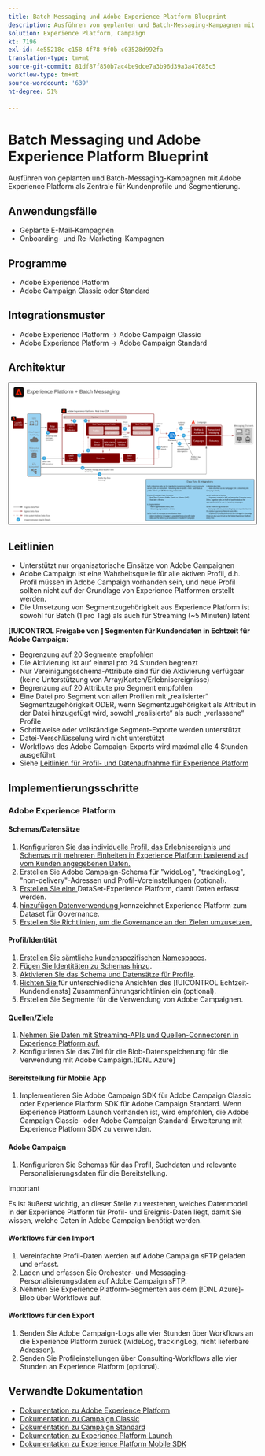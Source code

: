 ```yaml
---
title: Batch Messaging und Adobe Experience Platform Blueprint
description: Ausführen von geplanten und Batch-Messaging-Kampagnen mit Adobe Experience Platform als Zentrale für Kundenprofile und Segmentierung.
solution: Experience Platform, Campaign
kt: 7196
exl-id: 4e55218c-c158-4f78-9f0b-c03528d992fa
translation-type: tm+mt
source-git-commit: 81df87f850b7ac4be9dce7a3b96d39a3a47685c5
workflow-type: tm+mt
source-wordcount: '639'
ht-degree: 51%

---
```


# Batch Messaging und Adobe Experience Platform Blueprint

Ausführen von geplanten und Batch-Messaging-Kampagnen mit Adobe Experience Platform als Zentrale für Kundenprofile und Segmentierung.

## Anwendungsfälle

* Geplante E-Mail-Kampagnen
* Onboarding- und Re-Marketing-Kampagnen

## Programme

* Adobe Experience Platform
* Adobe Campaign Classic oder Standard

## Integrationsmuster

* Adobe Experience Platform → Adobe Campaign Classic
* Adobe Experience Platform → Adobe Campaign Standard

## Architektur

<img src="assets/aepbatch.svg" alt="Referenzarchitektur für Batch Messaging und Adobe Experience Platform Blueprint" style="border:1px solid #4a4a4a" />

## Leitlinien

* Unterstützt nur organisatorische Einsätze von Adobe Campaignen
* Adobe Campaign ist eine Wahrheitsquelle für alle aktiven Profil, d.h. Profil müssen in Adobe Campaign vorhanden sein, und neue Profil sollten nicht auf der Grundlage von Experience Platformen erstellt werden.
* Die Umsetzung von Segmentzugehörigkeit aus Experience Platform ist sowohl für Batch (1 pro Tag) als auch für Streaming (~5 Minuten) latent

**[!UICONTROL Freigabe von ] Segmenten für Kundendaten in Echtzeit für Adobe Campaign:**

* Begrenzung auf 20 Segmente empfohlen
* Die Aktivierung ist auf einmal pro 24 Stunden begrenzt
* Nur Vereinigungsschema-Attribute sind für die Aktivierung verfügbar (keine Unterstützung von Array/Karten/Erlebnisereignisse)
* Begrenzung auf 20 Attribute pro Segment empfohlen
* Eine Datei pro Segment von allen Profilen mit „realisierter“ Segmentzugehörigkeit ODER, wenn Segmentzugehörigkeit als Attribut in der Datei hinzugefügt wird, sowohl „realisierte“ als auch „verlassene“ Profile
* Schrittweise oder vollständige Segment-Exporte werden unterstützt
* Datei-Verschlüsselung wird nicht unterstützt
* Workflows des Adobe Campaign-Exports wird maximal alle 4 Stunden ausgeführt
* Siehe [Leitlinien für Profil- und Datenaufnahme für Experience Platform](https://experienceleague.adobe.com/docs/experience-platform/profile/guardrails.html?lang=de)

## Implementierungsschritte

### Adobe Experience Platform

#### Schemas/Datensätze

1. [Konfigurieren Sie das individuelle Profil, das Erlebnisereignis und Schemas mit mehreren Einheiten in Experience Platform basierend auf vom Kunden angegebenen Daten.](https://experienceleague.adobe.com/docs/platform-learn/tutorials/schemas/create-a-schema.html)
1. Erstellen Sie Adobe Campaign-Schema für &quot;wideLog&quot;, &quot;trackingLog&quot;, &quot;non-delivery&quot;-Adressen und Profil-Voreinstellungen (optional).
1. [Erstellen Sie eine ](https://experienceleague.adobe.com/docs/platform-learn/tutorials/data-ingestion/create-datasets-and-ingest-data.html) DataSet-Experience Platform, damit Daten erfasst werden.
1. [hinzufügen Datenverwendung ](https://experienceleague.adobe.com/docs/platform-learn/tutorials/data-governance/classify-data-using-governance-labels.html) kennzeichnet Experience Platform zum Dataset für Governance.
1. [Erstellen Sie Richtlinien, um die Governance an den Zielen umzusetzen.](https://experienceleague.adobe.com/docs/platform-learn/tutorials/data-governance/create-data-usage-policies.html)

#### Profil/Identität

1. [Erstellen Sie sämtliche kundenspezifischen Namespaces](https://experienceleague.adobe.com/docs/platform-learn/tutorials/identities/label-ingest-and-verify-identity-data.html).
1. [Fügen Sie Identitäten zu Schemas hinzu](https://experienceleague.adobe.com/docs/platform-learn/tutorials/identities/label-ingest-and-verify-identity-data.html).
1. [Aktivieren Sie das Schema und Datensätze für Profile](https://experienceleague.adobe.com/docs/platform-learn/tutorials/profiles/bring-data-into-the-real-time-customer-profile.html).
1. [Richten Sie ](https://experienceleague.adobe.com/docs/platform-learn/tutorials/profiles/create-merge-policies.html) für unterschiedliche Ansichten des  [!UICONTROL Echtzeit-Kundendiensts]  Zusammenführungsrichtlinien ein (optional).
1. Erstellen Sie Segmente für die Verwendung von Adobe Campaignen.

#### Quellen/Ziele

1. [Nehmen Sie Daten mit Streaming-APIs und Quellen-Connectoren in Experience Platform auf.](https://experienceleague.adobe.com/?recommended=ExperiencePlatform-D-1-2020.1.dataingestion)
1. Konfigurieren Sie das Ziel für die Blob-Datenspeicherung für die Verwendung mit Adobe Campaign.[!DNL Azure]

#### Bereitstellung für Mobile App

1. Implementieren Sie Adobe Campaign SDK für Adobe Campaign Classic oder Experience Platform SDK für Adobe Campaign Standard. Wenn Experience Platform Launch vorhanden ist, wird empfohlen, die Adobe Campaign Classic- oder Adobe Campaign Standard-Erweiterung mit Experience Platform SDK zu verwenden.

#### Adobe Campaign

1. Konfigurieren Sie Schemas für das Profil, Suchdaten und relevante Personalisierungsdaten für die Bereitstellung.

>[!IMPORTANT]
>
>Es ist äußerst wichtig, an dieser Stelle zu verstehen, welches Datenmodell in der Experience Platform für Profil- und Ereignis-Daten liegt, damit Sie wissen, welche Daten in Adobe Campaign benötigt werden.

#### Workflows für den Import

1. Vereinfachte Profil-Daten werden auf Adobe Campaign sFTP geladen und erfasst.
1. Laden und erfassen Sie Orchester- und Messaging-Personalisierungsdaten auf Adobe Campaign sFTP.
1. Nehmen Sie Experience Platform-Segmenten aus dem [!DNL Azure]-Blob über Workflows auf.

#### Workflows für den Export

1. Senden Sie Adobe Campaign-Logs alle vier Stunden über Workflows an die Experience Platform zurück (wideLog, trackingLog, nicht lieferbare Adressen).
1. Senden Sie Profileinstellungen über Consulting-Workflows alle vier Stunden an Experience Platform (optional).


## Verwandte Dokumentation

* [Dokumentation zu Adobe Experience Platform](https://experienceleague.adobe.com/docs/experience-platform.html?lang=de)
* [Dokumentation zu Campaign Classic](https://experienceleague.adobe.com/docs/campaign-classic.html?lang=de)
* [Dokumentation zu Campaign Standard](https://experienceleague.adobe.com/docs/campaign-standard.html?lang=de)
* [Dokumentation zu Experience Platform Launch](https://experienceleague.adobe.com/docs/launch.html?lang=de)
* [Dokumentation zu Experience Platform Mobile SDK](https://experienceleague.adobe.com/docs/mobile.html?lang=de)

